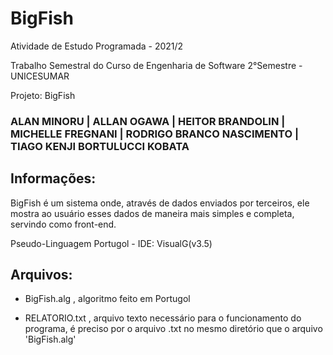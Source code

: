 # BigFish
Atividade de Estudo Programada - 2021/2

Trabalho Semestral do Curso de Engenharia de Software 2°Semestre - UNICESUMAR

Projeto: BigFish

### ALAN MINORU | ALLAN OGAWA | HEITOR BRANDOLIN | MICHELLE FREGNANI | RODRIGO BRANCO NASCIMENTO | TIAGO KENJI BORTULUCCI KOBATA
## Informações:
BigFish é um sistema onde, através de dados enviados por terceiros, ele mostra ao usuário esses dados de maneira mais simples e completa, servindo como front-end.

Pseudo-Linguagem Portugol - IDE: VisualG(v3.5)

## Arquivos:
- BigFish.alg , algoritmo feito em Portugol

- RELATORIO.txt , arquivo texto necessário para o funcionamento do programa, é preciso por o arquivo .txt no mesmo diretório que o arquivo 'BigFish.alg'
